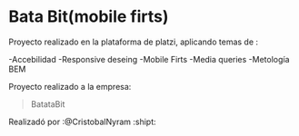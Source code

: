 # Bata Bit(mobile firts)


Proyecto realizado en la plataforma de platzi, aplicando temas de :

-Accebilidad
-Responsive deseing
-Mobile Firts
-Media queries
-Metología BEM


Proyecto realizado a la empresa:
>BatataBit

Realizadó por :@CristobalNyram :shipt:
